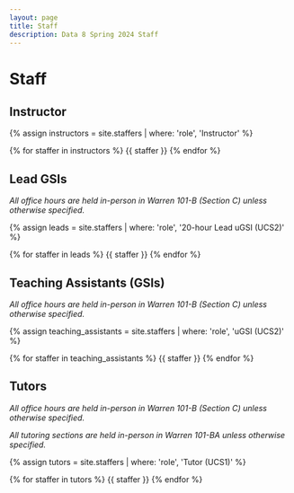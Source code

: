 ```yaml
---
layout: page
title: Staff
description: Data 8 Spring 2024 Staff
---
```


# Staff

<!--
<p style="font-size:30px">Note: This page is under construction.</p>


<p style="font-size:30px">Please check back soon for an updated staff roster!</p>
--->

## Instructor

{% assign instructors = site.staffers | where: 'role', 'Instructor' %}

<div class="role flex">
{% for staffer in instructors %}
{{ staffer }}
{% endfor %}
</div>

## Lead GSIs

_All office hours are held in-person in Warren 101-B (Section C) unless otherwise specified._

{% assign leads = site.staffers | where: 'role', '20-hour Lead uGSI (UCS2)' %}

<div class="role flex">
{% for staffer in leads %}
{{ staffer }}
{% endfor %}
</div>

## Teaching Assistants (GSIs)

_All office hours are held in-person in Warren 101-B (Section C) unless otherwise specified._

{% assign teaching_assistants = site.staffers | where: 'role', 'uGSI (UCS2)' %}

<div class="role flex">
{% for staffer in teaching_assistants %}
{{ staffer }}
{% endfor %}
</div>

## Tutors

_All office hours are held in-person in Warren 101-B (Section C) unless otherwise specified._

_All tutoring sections are held in-person in Warren 101-BA unless otherwise specified._

{% assign tutors = site.staffers | where: 'role', 'Tutor (UCS1)' %}

<div class="role flex">
{% for staffer in tutors %}
{{ staffer }}
{% endfor %}
</div>

<script src="../assets/darkmode.js"></script>
<script>
  window.addEventListener("DOMContentLoaded", (event) => {
    onLoad();
});
</script>
